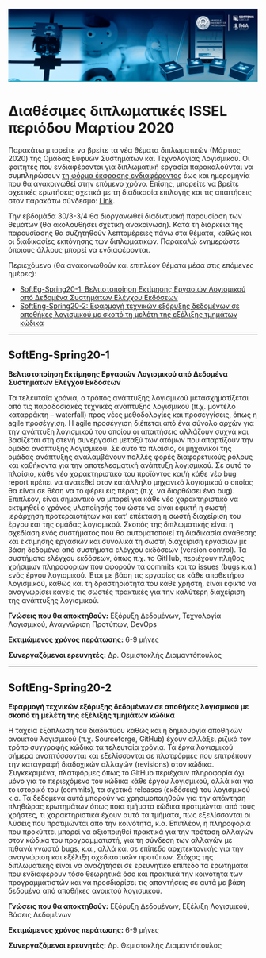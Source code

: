 ![logo](https://github.com/robotics-4-all/Announcements/blob/master/Capture.PNG?raw=true)
# Διαθέσιμες διπλωματικές ISSEL περιόδου Μαρτίου 2020

Παρακάτω μπορείτε να βρείτε τα νέα θέματα διπλωματικών (Μάρτιος 2020) της Ομάδας Ευφυών Συστημάτων και Τεχνολογίας Λογισμικού. Οι φοιτητές που ενδιαφέρονται για διπλωματική εργασία παρακαλούνται να συμπληρώσουν [τη φόρμα έκφρασης ενδιαφέροντος](https://issel.ee.auth.gr/diathesimes-diplwmatikes/%cf%86%cf%8c%cf%81%ce%bc%ce%b1-%ce%ad%ce%ba%cf%86%cf%81%ce%b1%cf%83%ce%b7%cf%82-%ce%b5%ce%bd%ce%b4%ce%b9%ce%b1%cf%86%ce%ad%cf%81%ce%bf%ce%bd%cf%84%ce%bf%cf%82/) έως και ημερομηνία που θα ανακοινωθεί στην επόμενο χρόνο. Επίσης, μπορείτε να βρείτε σχετικές ερωτήσεις σχετικά με τη διαδικασία επιλογής και τις απαιτήσεις στον παρακάτω σύνδεσμο: [Link](https://issel.ee.auth.gr/sixnes-erwtiseis/).

Την εβδομάδα 30/3-3/4 θα διοργανωθεί διαδικτυακή παρουσίαση των θεμάτων (θα ακολουθήσει σχετική ανακοίνωση). Κατά τη διάρκεια της παρουσίασης θα συζητηθούν λεπτομέρειες πάνω στα θέματα, καθώς και οι διαδικασίες εκπόνησης των διπλωματικών. Παρακαλώ ενημερώστε όποιους άλλους μπορεί να ενδιαφέρονται.

Περιεχόμενα (θα ανακοινωθούν και επιπλέον θέματα μέσα στις επόμενες ημέρες):
- [SoftEg-Spring20-1: Βελτιστοποίηση Εκτίμησης Εργασιών Λογισμικού από Δεδομένα Συστημάτων Ελέγχου Εκδόσεων](#softeng-spring20-1)
- [SoftEng-Spring20-2: Εφαρμογή τεχνικών εξόρυξης δεδομένων σε αποθήκες λογισμικού με σκοπό τη μελέτη της εξέλιξης τμημάτων κώδικα](#softeng-Spring20-2)

---

## SoftEng-Spring20-1
**Βελτιστοποίηση Εκτίμησης Εργασιών Λογισμικού από Δεδομένα Συστημάτων Ελέγχου Εκδόσεων**

Τα τελευταία χρόνια, ο τρόπος ανάπτυξης λογισμικού μετασχηματίζεται από τις παραδοσιακές τεχνικές ανάπτυξης λογισμικού (π.χ.  μοντέλο  καταρράκτη – waterfall)  προς  νέες μεθοδολογίες και προσεγγίσεις, όπως η agile προσέγγιση. Η agile προσέγγιση διέπεται από ένα σύνολο αρχών για την ανάπτυξη λογισμικού του οποίου οι απαιτήσεις αλλάζουν συχνά και βασίζεται στη στενή συνεργασία μεταξύ των ατόμων που απαρτίζουν την ομάδα ανάπτυξης λογισμικού.
Σε αυτό το πλαίσιο, οι μηχανικοί της ομάδας ανάπτυξης αναλαμβάνουν πολλές φορές διαφορετικούς ρόλους και καθήκοντα για την αποτελεσματική ανάπτυξη λογισμικού. Σε αυτό το πλαίσιο, κάθε νέο χαρακτηριστικό του προϊόντος και/ή κάθε νέο bug report πρέπει να ανατεθεί στον κατάλληλο μηχανικό λογισμικού ο οποίος θα είναι σε θέση να το φέρει εις πέρας (π.χ. να διορθώσει ένα bug). Επιπλέον, είναι σημαντικό να μπορεί για κάθε νέο χαρακτηριστικό να εκτιμηθεί ο χρόνος υλοποίησής του ώστε να είναι εφικτή η σωστή ιεράρχηση προτεραιοτήτων και κατ’ επέκταση η σωστή διαχείριση του έργου και της ομάδας λογισμικού.
Σκοπός της διπλωματικής είναι η σχεδίαση ενός συστήματος που θα αυτοματοποιεί τη διαδικασία ανάθεσης και εκτίμησης εργασιών και συνολικά τη σωστή διαχείριση εργασιών με βάση δεδομένα από συστήματα ελέγχου εκδόσεων (version control). Τα συστήματα ελέγχου εκδόσεων, όπως π.χ. το GitHub, περιέχουν πλήθος χρήσιμων πληροφοριών που αφορούν τα commits και τα issues (bugs κ.α.) ενός έργου λογισμικού. Έτσι με βάση τις εργασίες σε κάθε αποθετήριο λογισμικού, καθώς και τη δραστηριότητα του κάθε χρήστη, είναι εφικτό να αναγνωρίσει κανείς τις σωστές πρακτικές για την καλύτερη διαχείριση της ανάπτυξης λογισμικού.

**Γνώσεις που θα αποκτηθούν:** Εξόρυξη Δεδομένων, Τεχνολογία Λογισμικού, Αναγνώριση Προτύπων, DevOps

**Εκτιμώμενος χρόνος περάτωσης:** 6-9 μήνες

**Συνεργαζόμενοι ερευνητές:** Δρ. Θεμιστοκλής Διαμαντόπουλος

---

## SoftEng-Spring20-2
**Εφαρμογή τεχνικών εξόρυξης δεδομένων σε αποθήκες λογισμικού με σκοπό τη μελέτη της εξέλιξης τμημάτων κώδικα**

Η ταχεία εξάπλωση του διαδικτύου καθώς και η δημιουργία αποθηκών ανοικτού λογισμικού (π.χ. Sourceforge, GitHub) έχουν αλλάξει ριζικά τον τρόπο συγγραφής κώδικα τα τελευταία χρόνια. Τα έργα λογισμικού σήμερα αναπτύσσονται και εξελίσσονται σε πλατφόρμες που επιτρέπουν την καταγραφή διαδοχικών αλλαγών (revisions) στον κώδικα.
Συγκεκριμένα, πλατφόρμες όπως το GitHub περιέχουν πληροφορία όχι μόνο για το περιεχόμενο του κώδικα κάθε έργου λογισμικού, αλλά και για το ιστορικό του (commits), τα σχετικά releases (εκδόσεις) του λογισμικού κ.α. Τα δεδομένα αυτά μπορούν να χρησιμοποιηθούν για την απάντηση πληθώρας ερωτημάτων όπως ποια τμήματα κώδικα προτιμώνται από τους χρήστες, τι χαρακτηριστικά έχουν αυτά τα τμήματα, πως εξελίσσονται οι λύσεις που προτιμώνται από την κοινότητα, κ.α. Επιπλέον, η πληροφορία που προκύπτει μπορεί να αξιοποιηθεί πρακτικά για την πρόταση αλλαγών στον κώδικα του προγραμματιστή, για τη σύνδεση των αλλαγών με πιθανά γνωστά bugs, κ.α., αλλά και σε επίπεδο αρχιτεκτονικής για την αναγνώριση και εξέλιξη σχεδιαστικών προτύπων.
Στόχος της διπλωματικής είναι να αναζητήσει σε ερευνητικό επίπεδο τα ερωτήματα που ενδιαφέρουν τόσο θεωρητικά όσο και πρακτικά την κοινότητα των προγραμματιστών και να προσδιορίσει τις απαντήσεις σε αυτά με βάση δεδομένα από αποθήκες ανοικτού λογισμικού.

**Γνώσεις που θα αποκτηθούν:** Εξόρυξη Δεδομένων, Εξέλιξη Λογισμικού, Βάσεις Δεδομένων

**Εκτιμώμενος χρόνος περάτωσης:** 6-9 μήνες

**Συνεργαζόμενοι ερευνητές:** Δρ. Θεμιστοκλής Διαμαντόπουλος

